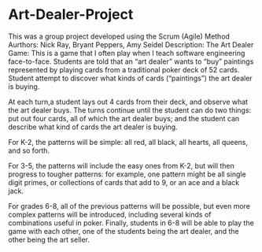 # Art-Dealer-Project
This was a group project developed using the Scrum (Agile) Method 
Aurthors: Nick Ray, Bryant Peppers, Amy Seidel
Description: The Art Dealer Game: This is a game that I often play when I teach software engineering face-to-face. Students are told that an “art dealer” wants to “buy” paintings represented by playing cards from a traditional poker deck of 52 cards. Student attempt to discover what kinds of cards (“paintings”) the art dealer is buying.

At each turn,a student lays out 4 cards from their deck, and observe what the art dealer buys. The turns continue until the student can do two things: put out four cards, all of which the art dealer buys; and the student can describe what kind of cards the art dealer is buying.

For K-2, the patterns will be simple: all red, all black, all hearts, all queens, and so forth. 

For 3-5, the patterns will include the easy ones from K-2, but will then progress to tougher
patterns: for example, one pattern might be all single digit primes, or collections of cards that add to 9, or an ace and a black jack. 

For grades 6-8, all of the previous patterns will be possible, but even more complex patterns
will be introduced, including several kinds of combinations useful in poker. Finally, students in 6-8 will be able to play the game with each other, one of the students being the art dealer, and the other being the art seller.

